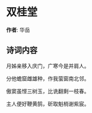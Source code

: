 # 双桂堂

**作者**: 华岳

## 诗词内容

月姊亲移入庆门，广寒今是并肩人。

分他蟾窟雌雄种，作我萤窗南北邻。

傲窦虽悭三树玉，比诜翻剩一枝春。

主人便好鞭黄鹄，斫取魁梢谢紫宸。

